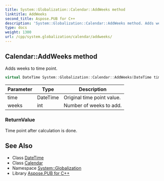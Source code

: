 ```yaml
---
title: System::Globalization::Calendar::AddWeeks method
linktitle: AddWeeks
second_title: Aspose.PUB for C++
description: 'System::Globalization::Calendar::AddWeeks method. Adds weeks to time point in C++.'
type: docs
weight: 1300
url: /cpp/system.globalization/calendar/addweeks/
---
```

## Calendar::AddWeeks method


Adds weeks to time point.

```cpp
virtual DateTime System::Globalization::Calendar::AddWeeks(DateTime time, int weeks) const
```


| Parameter | Type | Description |
| --- | --- | --- |
| time | DateTime | Original time point value. |
| weeks | int | Number of weeks to add. |

### ReturnValue

Time point after calculation is done.

## See Also

* Class [DateTime](../../../system/datetime/)
* Class [Calendar](../)
* Namespace [System::Globalization](../../)
* Library [Aspose.PUB for C++](../../../)
